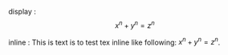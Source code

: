 display : $$ x^n + y^n = z^n $$

inline : This is text is to test tex inline like following: $x^n + y^n = z^n$.


